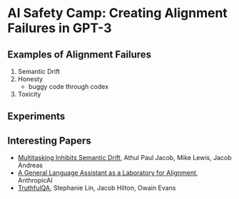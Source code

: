 # AI Safety Camp: Creating Alignment Failures in GPT-3

## Examples of Alignment Failures

1. Semantic Drift
2. Honesty
	- buggy code through codex
3. Toxicity

## Experiments

## Interesting Papers

- [Multitasking Inhibits Semantic Drift](https://arxiv.org/abs/2104.07219), Athul Paul Jacob, Mike Lewis, Jacob Andreas
- [A General Language Assistant as a Laboratory for Alignment](https://arxiv.org/abs/2112.00861), AnthropicAI
- [TruthfulQA](https://arxiv.org/abs/2109.07958), Stephanie Lin, Jacob Hilton, Owain Evans